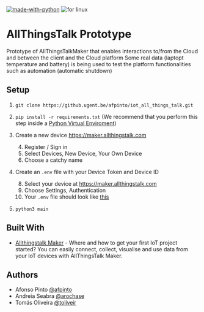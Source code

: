 [![made-with-python](https://img.shields.io/badge/Made%20with-Python-1f425f.svg)](https://www.python.org/)
![for linux](https://img.shields.io/badge/platform-linux-lightgrey.svg)

# AllThingsTalk Prototype
Prototype of AllThingsTalkMaker that enables interactions to/from the Cloud and between the client and the Cloud platform
Some real data (laptopt temperature and battery) is being used to test the platform functionalities such as automation (automatic shutdown)

## Setup

1. `git clone https://github.ugent.be/afpinto/iot_all_things_talk.git`
2. `pip install -r requirements.txt`
(We recommend that you perform this step inside a [Python Virtual Enviroment](https://realpython.com/blog/python/python-virtual-environments-a-primer/))
3. Create a new device  https://maker.allthingstalk.com

    4. Register / Sign in
    5. Select Devices, New Device, Your Own Device
    6. Choose a catchy name
7. Create an `.env` file with your Device Token and Device ID

    8. Select your device at https://maker.allthingstalk.com
    9. Choose Settings, Authentication 
    10. Your `.env` file should look like [this](.env)
11. `python3 main`

## Built With
* [Allthingstalk Maker](https://maker.allthingstalk.com) - Where and how to get your first IoT project started? You can easily connect, collect, visualise and use data from your IoT devices with AllThingsTalk Maker.

## Authors
* Afonso Pinto [@afpinto](https://github.ugent.be/afpinto)
* Andreia Seabra [@arochase](https://github.ugent.be/arochase)
* Tomás Oliveira [@toliveir](https://github.ugent.be/toliveir)
